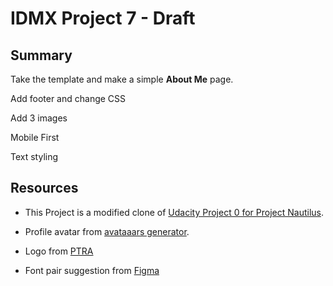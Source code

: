 # IDMX Project 7 - Draft

## Summary

Take the template and make a simple **About Me** page.

Add footer and change CSS

Add 3 images

Mobile First

Text styling

## Resources

- This Project is a modified clone of [Udacity Project 0 for Project Nautilus](https://github.com/udacity/project-nautilus-project-0).

- Profile avatar from [avataaars generator](https://getavataaars.com/).

- Logo from [PTRA](https://pixabay.com/en/logo-origami-bird-flying-blue-1913689/)

- Font pair suggestion from [Figma](https://www.figma.com/google-fonts/)
